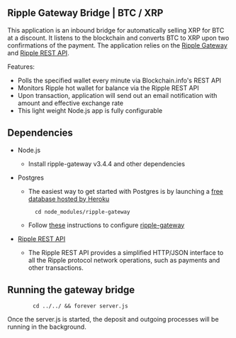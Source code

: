 ## Ripple Gateway Bridge | BTC / XRP

This application is an inbound bridge for automatically selling XRP for BTC at a discount.
It listens to the blockchain and converts BTC to XRP upon two confirmations of the payment.
The application relies on the [Ripple Gateway](https://github.com/ripple/gatewayd) and [Ripple REST API](https://github.com/ripple/ripple-rest.git).

Features:
- Polls the specified wallet every minute via Blockchain.info's REST API
- Monitors Ripple hot wallet for balance via the Ripple REST API
- Upon transaction, application will send out an email notification with amount and effective exchange rate
- This light weight Node.js app is fully configurable

## Dependencies

- Node.js
    - Install ripple-gateway v3.4.4 and other dependencies

- Postgres
    - The easiest way to get started with Postgres is by launching a [free database hosted by Heroku](https://postgres.heroku.com/databases)

            cd node_modules/ripple-gateway

    - Follow [these](https://github.com/ripple/gatewayd/blob/master/doc/setup.md) instructions to configure [ripple-gateway](https://github.com/ripple/gatewayd)

- [Ripple REST API](https://github.com/ripple/ripple-rest.git)
     - The Ripple REST API provides a simplified HTTP/JSON interface to all the Ripple protocol network operations, such as payments and other transactions.


## Running the gateway bridge

            cd ../../ && forever server.js

Once the server.js is started, the deposit and outgoing processes will be running in the background.
